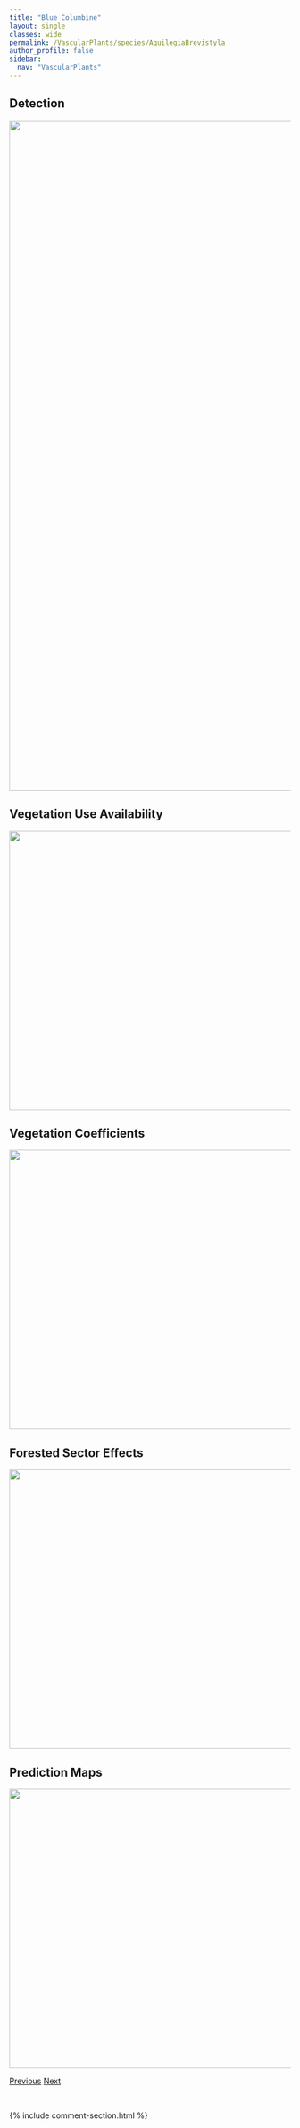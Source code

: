 ```yaml
---
title: "Blue Columbine"
layout: single
classes: wide
permalink: /VascularPlants/species/AquilegiaBrevistyla
author_profile: false
sidebar:
  nav: "VascularPlants"
---
```


<h2>Detection</h2>

<a href="https://drive.google.com/uc?export=view&id=1o0Ax89zT9RD03zHSi-VJ3RK0uVXF-O5q">
<img src="https://drive.google.com/uc?export=view&id=1o0Ax89zT9RD03zHSi-VJ3RK0uVXF-O5q" height = "1200" width = "800">
</a>


<h2>Vegetation Use Availability</h2>

<a href="https://drive.google.com/uc?export=view&id=1eeWQo60fofuZAJF_-FiJRl4OOuHzQFRE">
<img src="https://drive.google.com/uc?export=view&id=1eeWQo60fofuZAJF_-FiJRl4OOuHzQFRE" height = "500" width = "1000">
</a>


<h2>Vegetation Coefficients</h2>

<a href="https://drive.google.com/uc?export=view&id=1ZmRS-tas3t2EjqcU_-JyHG_deMrqrLlS">
<img src="https://drive.google.com/uc?export=view&id=1ZmRS-tas3t2EjqcU_-JyHG_deMrqrLlS" height = "500" width = "1000">
</a>


<h2>Forested Sector Effects</h2>

<a href="https://drive.google.com/uc?export=view&id=1gWOY9IAILL_E9jHDZEfGE4lH_2OAZI0w">
<img src="https://drive.google.com/uc?export=view&id=1gWOY9IAILL_E9jHDZEfGE4lH_2OAZI0w" height = "500" width = "1000">
</a>


<h2>Prediction Maps</h2>

<a href="https://drive.google.com/uc?export=view&id=1JOcLZYGFdqv4-ueoFcx8IVeNW_bPDwV9">
<img src="https://drive.google.com/uc?export=view&id=1JOcLZYGFdqv4-ueoFcx8IVeNW_bPDwV9" height = "500" width = "1000">
</a>


<a href="/DevelopmentWebsite/VascularPlants/species/Aquilegia" class="pagination--pager" title="Aquilegia">Previous</a> <a href="/DevelopmentWebsite/VascularPlants/species/AquilegiaFlavescens" class="pagination--pager" title="Aquilegia flavescens">Next</a>

<p>&nbsp;</p>

{% include comment-section.html %}
